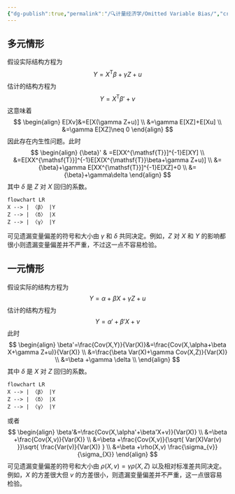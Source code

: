 ```yaml
---
{"dg-publish":true,"permalink":"/🔍计量经济学/Omitted Variable Bias/","created":"2024-10-12T10:24:49.000+08:00","updated":"2024-10-12T10:24:49.000+08:00"}
---
```


## 多元情形

假设实际结构方程为
$$
Y=X^{\mathsf{T}}{\beta}+\gamma Z+u
$$
估计的结构方程为
$$
Y=X^{\mathsf{T}}{\beta'}+v
$$
这意味着
$$
\begin{align}
E[Xv]&=E[X(\gamma Z+u)] \\
&=\gamma E[XZ]+E[Xu] \\
&=\gamma E[XZ]\neq 0
\end{align}
$$
因此存在内生性问题。此时
$$
\begin{align}
{\beta}' & =E[XX^{\mathsf{T}}]^{-1}E[XY] \\
&=E[XX^{\mathsf{T}}]^{-1}E[X(X^{\mathsf{T}}\beta+\gamma Z+u)] \\
&={\beta}+\gamma E[XX^{\mathsf{T}}]^{-1}E[XZ]+0 \\
&={\beta}+\gamma\delta
\end{align}
$$
其中 $\delta$ 是 $Z$ 对 $X$ 回归的系数。
```mermaid
flowchart LR
X --> | 〈β〉 |Y
Z --> | 〈δ〉 |X
Z --> | 〈γ〉 |Y
```
可见遗漏变量偏差的符号和大小由 $\gamma$ 和 $\delta$ 共同决定。例如，$Z$ 对 $X$ 和 $Y$ 的影响都很小则遗漏变量偏差并不严重，不过这一点不容易检验。

## 一元情形

假设实际的结构方程为
$$
Y=\alpha+\beta X+\gamma Z+u
$$
估计的结构方程为
$$
Y=\alpha'+\beta'X+v
$$
此时
$$
\begin{align}
\beta'=\frac{Cov(X,Y)}{Var(X)}&=\frac{Cov(X,\alpha+\beta X+\gamma Z+u)}{Var(X)} \\
&=\frac{\beta Var(X)+\gamma Cov(X,Z)}{Var(X)} \\
&=\beta +\gamma \delta \\
\end{align}
$$
其中 $\delta$ 是 $X$ 对 $Z$ 回归的系数。
```mermaid
flowchart LR
X --> | 〈β〉 |Y
Z --> | 〈δ〉 |X
Z --> | 〈γ〉 |Y
```
或者
$$
\begin{align}
\beta'&=\frac{Cov(X,\alpha'+\beta'X+v)}{Var(X)} \\
&=\beta +\frac{Cov(X,v)}{Var(X)} \\
&=\beta +\frac{Cov(X,v)}{\sqrt{ Var(X)Var(v) }}\sqrt{ \frac{Var(v)}{Var(X)} } \\
&=\beta +\rho(X,v) \frac{\sigma_{v}}{\sigma_{X}}
\end{align}
$$
可见遗漏变量偏差的符号和大小由 $\rho(X,v)=\gamma\rho(X,Z)$ 以及相对标准差共同决定。例如，$X$ 的方差很大但 $v$ 的方差很小，则遗漏变量偏差并不严重，这一点很容易检验。
